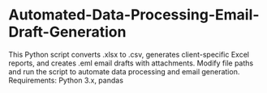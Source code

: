 # Automated-Data-Processing-Email-Draft-Generation
This Python script converts .xlsx to .csv, generates client-specific Excel reports, and creates .eml email drafts with attachments. Modify file paths and run the script to automate data processing and email generation.  Requirements: Python 3.x, pandas
